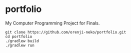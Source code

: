 # portfolio
My Computer Programming Project for Finals.

```
git clone https://github.com/orenji-neko/portfolio.git
cd portfolio
./gradlew build
./gradlew run
```